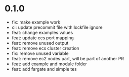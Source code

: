 0.1.0
=====

* fix: make example work
* ci: update precommit file with lockfile ignore
* feat: change examples values
* feat: update ecs port mapping
* feat: remove unused output
* feat: remove ecs cluster creation
* fix: remove unused variable
* feat: remove ec2 nodes part, will be part of another PR
* feat: add example and module folder
* feat: add fargate and simple tes
